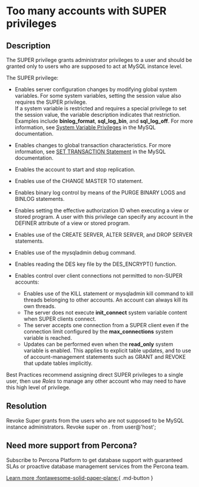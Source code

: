 # Too many accounts with SUPER privileges

## Description
The SUPER privilege grants administrator privileges to a user and should be granted only to users who are supposed to act at MySQL instance level. 

The SUPER privilege:

- Enables server configuration changes by modifying global system variables. For some system variables, setting the session value also requires the SUPER privilege.  <br/>
 If a system variable is restricted and requires a special privilege to set the session value, the variable description indicates that restriction. Examples include **binlog_format**, **sql_log_bin**, and **sql_log_off**. For more information, see [System Variable Privileges](https://dev.mysql.com/doc/refman/5.7/en/system-variable-privileges.html) in the MySQL documentation.

- Enables changes to global transaction characteristics. For more information, see [SET TRANSACTION Statement](https://dev.mysql.com/doc/refman/5.7/en/set-transaction.html) in the MySQL documentation. 
- Enables the account to start and stop replication.
- Enables use of the CHANGE MASTER TO statement.
- Enables binary log control by means of the PURGE BINARY LOGS and BINLOG statements.
- Enables setting the effective authorization ID when executing a view or stored program. A user with this privilege can specify any account in the DEFINER attribute of a view or stored program.
- Enables use of the CREATE SERVER, ALTER SERVER, and DROP SERVER statements.
- Enables use of the mysqladmin debug command.
- Enables reading the DES key file by the DES_ENCRYPT() function.
- Enables control over client connections not permitted to non-SUPER accounts:
	- Enables use of the KILL statement or mysqladmin kill command to kill threads belonging to other accounts. An account can always kill its own threads.
	- The server does not execute **init_connect** system variable content when SUPER clients connect.
	- The server accepts one connection from a SUPER client even if the connection limit configured by the **max_connections** system variable is reached.
	- Updates can be performed even when the **read_only** system variable is enabled. 
	This applies to explicit table updates, and to use of account-management statements such as GRANT and REVOKE that update tables implicitly.

Best Practices recommend assigning direct SUPER privileges to a single user, then use _Roles_ to manage any other account who may need to have this high level of privilege.

## Resolution
Revoke Super grants from the users who are not supposed to be MySQL instance administrators. 
Revoke super on *.* from user@'host';

## Need more support from Percona?
Subscribe to Percona Platform to get database support with guaranteed SLAs or proactive database management services from the Percona team.

[Learn more :fontawesome-solid-paper-plane:](https://per.co.na/subscribe){ .md-button }